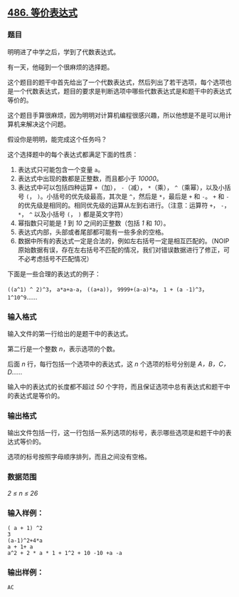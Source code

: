 ## [486. 等价表达式](https://www.acwing.com/problem/content/488/)

### 题目

明明进了中学之后，学到了代数表达式。

有一天，他碰到一个很麻烦的选择题。

这个题目的题干中首先给出了一个代数表达式，然后列出了若干选项，每个选项也是一个代数表达式，题目的要求是判断选项中哪些代数表达式是和题干中的表达式等价的。

这个题目手算很麻烦，因为明明对计算机编程很感兴趣，所以他想是不是可以用计算机来解决这个问题。

假设你是明明，能完成这个任务吗？

这个选择题中的每个表达式都满足下面的性质：

1. 表达式只可能包含一个变量 `a`。
2. 表达式中出现的数都是正整数，而且都小于 *10000*。
3. 表达式中可以包括四种运算 `+`（加）， `-`（减）， `*`（乘）， `^`（乘幂），以及小括号 `(`， `)`。小括号的优先级最高，其次是 `^`，然后是 `*`，最后是 `+` 和 `-`。 `+` 和 `-` 的优先级是相同的。相同优先级的运算从左到右进行。（注意：运算符 `+`， `-`， `*`， `^` 以及小括号 `(`， `)` 都是英文字符）
4. 幂指数只可能是 *1* 到 *10* 之间的正整数（包括 *1* 和 *10*）。
5. 表达式内部，头部或者尾部都可能有一些多余的空格。
6. 数据中所有的表达式一定是合法的，例如左右括号一定是相互匹配的。（NOIP原始数据有误，存在左右括号不匹配的情况，我们对错误数据进行了修正，可不必考虑括号不匹配情况）

下面是一些合理的表达式的例子：

`((a^1) ^ 2)^3`， `a*a+a-a`， `((a+a))`， `9999+(a-a)*a`， `1 + (a -1)^3`， `1^10^9`……

### 输入格式

输入文件的第一行给出的是题干中的表达式。

第二行是一个整数 *n*，表示选项的个数。

后面 *n* 行，每行包括一个选项中的表达式，这 *n* 个选项的标号分别是 *A，B，C，D……*

输入中的表达式的长度都不超过 *50* 个字符，而且保证选项中总有表达式和题干中的表达式是等价的。

### 输出格式

输出文件包括一行，这一行包括一系列选项的标号，表示哪些选项是和题干中的表达式等价的。

选项的标号按照字母顺序排列，而且之间没有空格。

### 数据范围

*2 ≤ n ≤ 26*

### 输入样例：

```
( a + 1) ^2
3
(a-1)^2+4*a
a + 1+ a
a^2 + 2 * a * 1 + 1^2 + 10 -10 +a -a
```

### 输出样例：

```
AC
```
